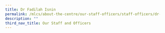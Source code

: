 ```yaml
---
title: Dr Fadilah Isnin
permalink: /mlcs/about-the-centre/our-staff-officers/staff-officers/dr-fadilah-isnin/
description: ""
third_nav_title: Our Staff and Officers
---
```


